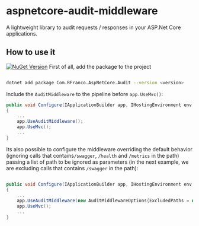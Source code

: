 # aspnetcore-audit-middleware

A lightweight library to audit requests / responses in your ASP.Net Core applications.

## How to use it

[![NuGet Version](https://img.shields.io/nuget/v/Com.RFranco.AspNetCore.Audit.svg)](https://www.nuget.org/packages/Com.RFranco.AspNetCore.Audit)
First of all, add the package to the project

```bash

dotnet add package Com.RFranco.AspNetCore.Audit --version <version>

```

Include the `AuditMiddleware` to the pipeline before `app.UseMvc()`:

```csharp
public void Configure(IApplicationBuilder app, IHostingEnvironment env, ILoggerFactory loggerFactory)
{
    ...
    app.UseAuditMiddleware();
    app.UseMvc();
    ...
}
```

Its also possible to configure the middleware overriding the default behavior (ignoring calls that contains`/swagger`, `/health` and `/metrics` in the path) passing a list of path to be ignored as parameters (in the next example, we are excluding calls that contains `/swagger` in the path):

```csharp

public void Configure(IApplicationBuilder app, IHostingEnvironment env, ILoggerFactory loggerFactory)
{
    ...
    app.UseAuditMiddleware(new AuditMiddlewareOptions{ExcludedPaths = new List<string>{"/swagger"}});
    app.UseMvc();
    ...
}
```
